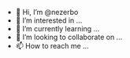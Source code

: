 - 👋 Hi, I’m @nezerbo
- 👀 I’m interested in ...
- 🌱 I’m currently learning ...
- 💞️ I’m looking to collaborate on ...
- 📫 How to reach me ...

<!---
nezerbo/nezerbo is a ✨ special ✨ repository because its `README.md` (this file) appears on your GitHub profile.
You can click the Preview link to take a look at your changes.
--->
